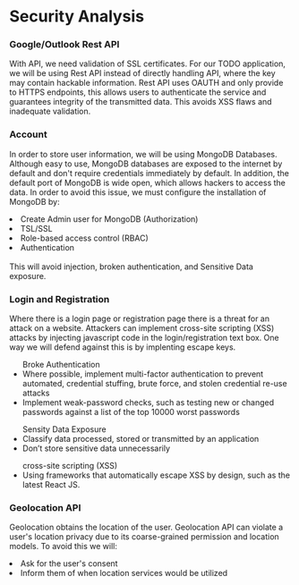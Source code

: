 # Security Analysis

### Google/Outlook Rest API

With API, we need validation of SSL certificates. For our TODO application, we will be using Rest API instead of directly handling API, where the key may contain hackable information. Rest API uses OAUTH and only provide to HTTPS endpoints, this allows users to authenticate the service and guarantees integrity of the transmitted data. This avoids XSS flaws and inadequate validation.

### Account

In order to store user information, we will be using MongoDB Databases. Although easy to use, MongoDB databases are exposed to the internet by default and don't require credentials immediately by default. In addition, the default port of MongoDB is wide open, which allows hackers to access the data. In order to avoid this issue, we must configure the installation of MongoDB by:
<li> Create Admin user for MongoDB (Authorization) </li>
<li> TSL/SSL </li>
<li> Role-based access control (RBAC) </li>
<li> Authentication </li>
</br>
This will avoid injection, broken authentication, and Sensitive Data exposure. 

### Login and Registration

Where there is a login page or registration page there is a threat for an attack on a website. Attackers can implement cross-site scripting (XSS) attacks by injecting javascript code in the login/registration text box. One way we will defend against this is by implenting escape keys.
</br>
<ul>Broke Authentication
<li>Where possible, implement multi-factor authentication to prevent automated, credential stuffing, brute force, and stolen credential re-use attacks</li>
<li>Implement weak-password checks, such as testing new or changed passwords against a list of the top 10000 worst passwords</li>
</ul>
<ul>Sensity Data Exposure
<li>Classify data processed, stored or transmitted by an application</li>
<li>Don’t store sensitive data unnecessarily</li>
</ul>
<ul>cross-site scripting (XSS)
<li>Using frameworks that automatically escape XSS by design, such as the latest React JS.</li>
</ul>

### Geolocation API

Geolocation obtains the location of the user. Geolocation API can violate a user's location privacy due to its coarse-grained permission and location models. To avoid this we will:
<li> Ask for the user's consent</li>
<li> Inform them of when location services would be utilized</li>



